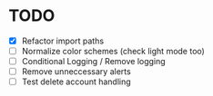 # TODO

- [x] Refactor import paths
- [ ] Normalize color schemes (check light mode too)
- [ ] Conditional Logging / Remove logging
- [ ] Remove unneccessary alerts
- [ ] Test delete account handling
